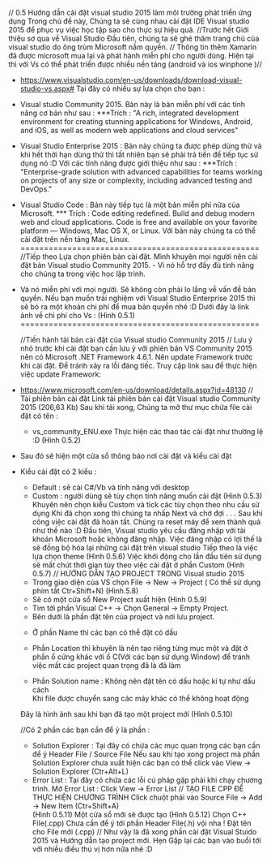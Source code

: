    ﻿// 0.5 Hướng dẫn cài đặt visual studio 2015 làm môi trường phát triển ứng dụng
Trong chủ đề này, Chúng ta sẽ cùng nhau cài đặt IDE Visual studio 2015 để phục vụ việc học tập sao cho thực sự hiệu quả.
   //Trước hết Giới thiệu sơ qua về Visual Studio 
Đầu tiên, chúng ta sẽ ghé thăm trang chủ của visual studio do ông trùm Microsoft nắm quyền.
   // Thông tin thêm Xamarin đã được microsoft mua lại và phát hành miễn phí cho người dùng. Hiện tại thì với Vs có thể phát triển được nhiều nền tảng (android và ios winphone )//
   - https://www.visualstudio.com/en-us/downloads/download-visual-studio-vs.aspx#
Tại đây có nhiều sự lựa chọn cho bạn : 
   -  Visual studio Community 2015. Bản này là bản miễn phí với các tính năng cơ bản như sau : 
   ***Trích : "A rich, integrated development environment for creating stunning applications for Windows, Android, and iOS, as well as modern web applications and cloud services"
 - Visual Studio Enterprise 2015 : Bản này chúng ta được phép dùng thử và khi hết thời hạn dùng thử thì tất nhiên bạn sẽ phải trả tiền để tiếp tục sử dụng nó :D Với các tính năng được giới thiệu như sau : 
    ***Trích :  "Enterprise-grade solution with advanced capabilities for teams working on projects of any size or complexity, including advanced testing and DevOps."
 - Visual Studio Code : Bản này tiếp tục là một bản miễn phí nữa của Microsoft. 
   *** Trích : Code editing redefined. Build and debug modern web and cloud applications. Code is free and available on your favorite platform — Windows, Mac OS X, or Linux.
 Với bản này chúng ta có thể cài đặt trên nền tảng Mac, Linux.
===================================================
   //Tiếp theo Lựa chọn phiên bản cài đặt. 
Mình khuyên mọi người nên cài đặt bản Visual studio Community 2015.  - Vì nó hỗ trợ đầy đủ tính năng cho chúng ta trong việc học lập trình.
 - Và nó miễn phí với mọi người. Sẽ không còn phải lo lắng về vấn đề bản quyền.
Nếu bạn muốn trải nghiệm với  Visual Studio Enterprise 2015 thì sẽ bỏ ra một khoản chi phí để mua bản quyền nhé :D
Dưới đây là link ảnh về chi phí cho Vs : 
(Hình 0.5.1)
===================================================
   
   //Tiến hành tải bản cài đặt của  Visual studio Community 2015 
   // Lưu ý nhỏ trước khi cài đặt bạn cần lưu ý với phiên bản VS Community 2015 nên có Microsoft .NET Framework 4.6.1.
Nên update Framework trước khi cài đặt. Để tránh xảy ra lỗi đáng tiếc.
Truy cập link sau để thực hiện việc update  Framework: 
 - https://www.microsoft.com/en-us/download/details.aspx?id=48130
   // Tải phiên bản cài đặt 
 Link tải phiên bản cài đặt Visual studio Community 2015  (206,63 Kb)
Sau khi tải xong, Chúng ta mở thư mục chứa file cài đặt có tên  : 
   - vs_community_ENU.exe
Thực hiện các thao tác cài đặt như thường lệ :D
(Hình 0.5.2)
  - Sau đó sẽ hiện một cửa sổ thông báo nơi cài đặt và kiểu cài đặt
  - Kiểu cài đặt có 2 kiểu  : 
      + Default : sẽ cài C#/Vb và tính năng với desktop
      + Custom  : người dùng sẽ tùy chọn tính năng muốn cài đặt (Hình 0.5.3)
Khuyên nên chọn kiểu Custom và tick các tùy chọn theo nhu cầu sử dụng
Khi đã chọn xong thì chúng ta nhấp Next và chờ đợi . . .
Sau khi công việc cài đặt đã hoàn tất. Chúng ra reset máy để xem thành quả như thế nào :D
 Đầu tiên, Visual studio yêu cầu đăng nhập với tài khoản Microsoft hoặc không đăng nhập.
 Việc đăng nhập có lợi thế là sẽ đồng bộ hóa lại những cài đặt trên visual studio
 Tiếp theo là việc lựa chọn theme (Hình 0.5.6)
 Việc khởi động cho lần đầu tiên sử dụng sẽ mất chút thời gian tùy theo việc cài đặt ở phần Custom 
 (Hinh 0.5.7)
 // HƯỚNG DẪN TẠO PROJECT TRONG Visual studio 2015
      - Trong giao diện của VS chọn File -> New -> Project ( Có thể sử dụng phím tắt Ctr+Shift+N) (Hình.5.8)
      - Sẽ có một cửa sổ New Project xuất hiện
		(Hình 0.5.9)
	 + Tìm tới phần Visual C++ -> Chọn General -> Empty Project.
	 + Bên dưới là phần đặt tên của project và nơi lưu project.
	* Ở phần Name thì các bạn có thể đặt có dấu

	* Phần Location thì khuyên là nên tạo riêng từng mục một 
	  và đặt ở phần ổ cứng khác với ổ C(Với các bạn sử dụng Window)
 	  để tránh việc mất các project quan trọng đã là đã làm

	* Phần Solution name :  Không nên đặt tên có dấu hoặc kí tự như dấu cách		
	 Khi file được chuyển sang các máy khác có thể không hoạt động
		

 	Đây là hình ảnh sau khi bạn đã tạo một project mới (Hình 0.5.10)

	//Có 2 phần các bạn cần để ý là phần : 
 	  + Solution Explorer : Tại đây có chứa các mục quan trọng các bạn cần để ý 
		 Header File / Source File 
            Nếu sau khi tạo xong project mà phần Solution Explorer chưa xuất hiện các bạn có thể
		click vào View -> Solution Explorer (Ctr+Alt+L)
	  + Error List : Tại đây có chứa các lỗi cú pháp gặp phải khi chạy chương trình.
                      Mở Error List : Click View -> Error List
	//	 TẠO FILE CPP ĐỂ THỰC HIỆN CHƯƠNG TRÌNH
    	 Click chuột phải vào Source File -> Add -> New Item (Ctr+Shift+A)  
           (Hình 0.5.11)
	Một cửa sổ mới sẽ được tạo (Hình 0.5.12)
        Chọn C++ File(.cpp) Chưa cần để ý tới phần Header File(.h) vội nha !
        Đặt tên cho File mới (.cpp)
 	// Như vậy là đã xong phần cài đặt Visual Stuido 2015 và Hướng dẫn tạo project mới. Hẹn Gặp lại các bạn vào buổi tới với nhiều điều thú vị hơn nữa nhé :D
	




                                      


	  


     



  
